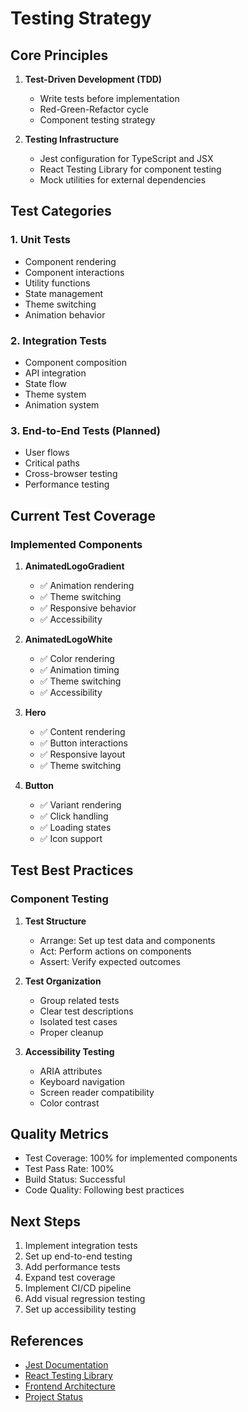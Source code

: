 # Testing Strategy

## Core Principles
1. **Test-Driven Development (TDD)**
   - Write tests before implementation
   - Red-Green-Refactor cycle
   - Component testing strategy

2. **Testing Infrastructure**
   - Jest configuration for TypeScript and JSX
   - React Testing Library for component testing
   - Mock utilities for external dependencies

## Test Categories

### 1. Unit Tests
- Component rendering
- Component interactions
- Utility functions
- State management
- Theme switching
- Animation behavior

### 2. Integration Tests
- Component composition
- API integration
- State flow
- Theme system
- Animation system

### 3. End-to-End Tests (Planned)
- User flows
- Critical paths
- Cross-browser testing
- Performance testing

## Current Test Coverage

### Implemented Components
1. **AnimatedLogoGradient**
   - ✅ Animation rendering
   - ✅ Theme switching
   - ✅ Responsive behavior
   - ✅ Accessibility

2. **AnimatedLogoWhite**
   - ✅ Color rendering
   - ✅ Animation timing
   - ✅ Theme switching
   - ✅ Accessibility

3. **Hero**
   - ✅ Content rendering
   - ✅ Button interactions
   - ✅ Responsive layout
   - ✅ Theme switching

4. **Button**
   - ✅ Variant rendering
   - ✅ Click handling
   - ✅ Loading states
   - ✅ Icon support

## Test Best Practices

### Component Testing
1. **Test Structure**
   - Arrange: Set up test data and components
   - Act: Perform actions on components
   - Assert: Verify expected outcomes

2. **Test Organization**
   - Group related tests
   - Clear test descriptions
   - Isolated test cases
   - Proper cleanup

3. **Accessibility Testing**
   - ARIA attributes
   - Keyboard navigation
   - Screen reader compatibility
   - Color contrast

## Quality Metrics
- Test Coverage: 100% for implemented components
- Test Pass Rate: 100%
- Build Status: Successful
- Code Quality: Following best practices

## Next Steps
1. Implement integration tests
2. Set up end-to-end testing
3. Add performance tests
4. Expand test coverage
5. Implement CI/CD pipeline
6. Add visual regression testing
7. Set up accessibility testing

## References
- [Jest Documentation](https://jestjs.io/)
- [React Testing Library](https://testing-library.com/docs/react-testing-library/intro/)
- [Frontend Architecture](./002_Frontend_Architecture.md)
- [Project Status](./011_PROJECT_STATUS.md) 